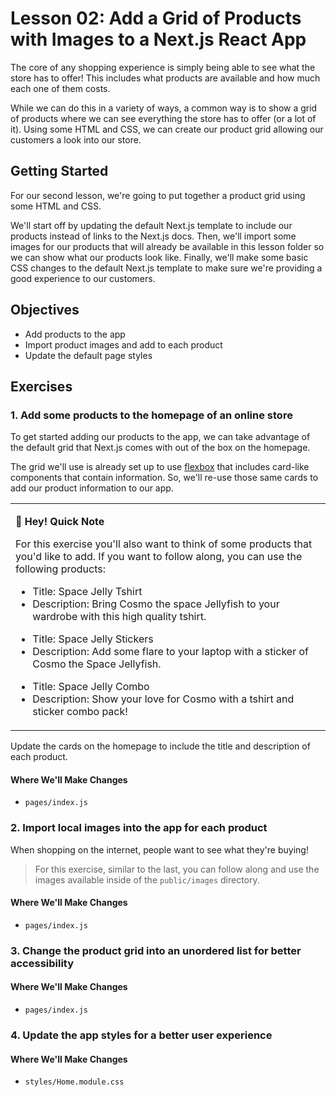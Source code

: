 # Lesson 02: Add a Grid of Products with Images to a Next.js React App

The core of any shopping experience is simply being able to see what the store has to offer! This includes what products are available and how much each one of them costs.

While we can do this in a variety of ways, a common way is to show a grid of products where we can see everything the store has to offer (or a lot of it). Using some HTML and CSS, we can create our product grid allowing our customers a look into our store.

## Getting Started

For our second lesson, we're going to put together a product grid using some HTML and CSS.

We'll start off by updating the default Next.js template to include our products instead of links to the Next.js docs. Then, we'll import some images for our products that will already be available in this lesson folder so we can show what our products look like. Finally, we'll make some basic CSS changes to the default Next.js template to make sure we're providing a good experience to our customers.

## Objectives
* Add products to the app
* Import product images and add to each product
* Update the default page styles

## Exercises

### 1. Add some products to the homepage of an online store

To get started adding our products to the app, we can take advantage of the default grid that Next.js comes with out of the box on the homepage.

The grid we'll use is already set up to use [flexbox](https://developer.mozilla.org/en-US/docs/Learn/CSS/CSS_layout/Flexbox) that includes card-like components that contain information. So, we'll re-use those same cards to add our product information to our app.

<table>
  <tr>
    <td>
      <p>
        <strong>👋 Hey! Quick Note</strong>
      </p>
      <p>
        For this exercise you'll also want to think of some products that you'd like to add. If you want to follow along, you can use the following products:
      </p>
      <ul>
        <li>Title: Space Jelly Tshirt</li>
        <li>Description: Bring Cosmo the space Jellyfish to your wardrobe with this high quality tshirt.</li>
      </ul>
      <ul>
        <li>Title: Space Jelly Stickers</li>
        <li>Description: Add some flare to your laptop with a sticker of Cosmo the Space Jellyfish.</li>
      </ul>
      <ul>
        <li>Title: Space Jelly Combo</li>
        <li>Description: Show your love for Cosmo with a tshirt and sticker combo pack!</li>
      </ul>
    </td>
  </tr>
</table>

Update the cards on the homepage to include the title and description of each product.

#### Where We'll Make Changes
* `pages/index.js`

### 2. Import local images into the app for each product

When shopping on the internet, people want to see what they're buying!

> For this exercise, similar to the last, you can follow along and use the images available inside of the `public/images` directory.

#### Where We'll Make Changes
* `pages/index.js`

### 3. Change the product grid into an unordered list for better accessibility

#### Where We'll Make Changes
* `pages/index.js`

### 4. Update the app styles for a better user experience

#### Where We'll Make Changes
* `styles/Home.module.css`
